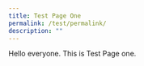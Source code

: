 ```yaml
---
title: Test Page One
permalink: /test/permalink/
description: ""
---
```

Hello everyone. This is Test Page one.